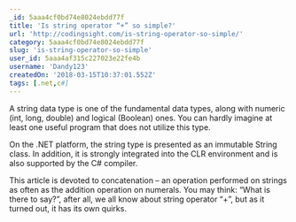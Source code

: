 ```yaml
---
_id: 5aaa4cf0bd74e8024ebdd77f
title: 'Is string operator “+” so simple?'
url: 'http://codingsight.com/is-string-operator-so-simple/'
category: 5aaa4cf0bd74e8024ebdd77f
slug: 'is-string-operator-so-simple'
user_id: 5aaa4af315c227023e22fe4b
username: 'Dandy123'
createdOn: '2018-03-15T10:37:01.552Z'
tags: [.net,c#]
---
```


A string data type is one of the fundamental data types, along with numeric (int, long, double) and logical (Boolean) ones. You can hardly imagine at least one useful program that does not utilize this type.

On the .NET platform, the string type is presented as an immutable String class. In addition, it is strongly integrated into the CLR environment and is also supported by the C# compiler.

This article is devoted to concatenation – an operation performed on strings as often as the addition operation on numerals. You may think: “What is there to say?”, after all, we all know about string operator “+”, but as it turned out, it has its own quirks.
